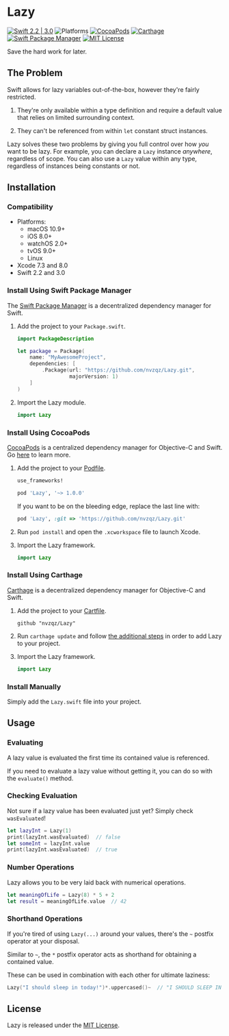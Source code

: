 # Lazy

[![Swift 2.2 | 3.0](https://img.shields.io/badge/swift-2.2%20%7C%203.0-orange.svg)](https://developer.apple.com/swift/)
![Platforms](https://img.shields.io/badge/platform-ios%20%7C%20macos%20%7C%20watchos%20%7C%20tvos%20%7C%20linux-lightgrey.svg)
[![CocoaPods](https://img.shields.io/cocoapods/v/Lazy.svg)](https://cocoapods.org/pods/Lazy)
[![Carthage](https://img.shields.io/badge/Carthage-compatible-4BC51D.svg?style=flat)](https://github.com/Carthage/Carthage)
[![Swift Package Manager](https://img.shields.io/badge/SPM-compatible-orange.svg)](https://swift.org/package-manager/)
[![MIT License](https://img.shields.io/badge/license-MIT-000000.svg)](https://opensource.org/licenses/MIT)

Save the hard work for later.

## The Problem

Swift allows for lazy variables out-of-the-box, however they're fairly restricted.

1. They're only available within a type definition and require a default value
that relies on limited surrounding context.

2. They can't be referenced from within `let` constant struct instances.

Lazy solves these two problems by giving you full control over how *you* want to
be lazy. For example, you can declare a `Lazy` instance *anywhere*, regardless
of scope. You can also use a `Lazy` value within any type, regardless of
instances being constants or not.

## Installation

### Compatibility

- Platforms:
    - macOS 10.9+
    - iOS 8.0+
    - watchOS 2.0+
    - tvOS 9.0+
    - Linux
- Xcode 7.3 and 8.0
- Swift 2.2 and 3.0

### Install Using Swift Package Manager
The [Swift Package Manager](https://swift.org/package-manager/) is a
decentralized dependency manager for Swift.

1. Add the project to your `Package.swift`.

    ```swift
    import PackageDescription

    let package = Package(
        name: "MyAwesomeProject",
        dependencies: [
            .Package(url: "https://github.com/nvzqz/Lazy.git",
                     majorVersion: 1)
        ]
    )
    ```

2. Import the Lazy module.

    ```swift
    import Lazy
    ```

### Install Using CocoaPods
[CocoaPods](https://cocoapods.org/) is a centralized dependency manager for
Objective-C and Swift. Go [here](https://guides.cocoapods.org/using/index.html)
to learn more.

1. Add the project to your [Podfile](https://guides.cocoapods.org/using/the-podfile.html).

    ```ruby
    use_frameworks!

    pod 'Lazy', '~> 1.0.0'
    ```

    If you want to be on the bleeding edge, replace the last line with:

    ```ruby
    pod 'Lazy', :git => 'https://github.com/nvzqz/Lazy.git'
    ```

2. Run `pod install` and open the `.xcworkspace` file to launch Xcode.

3. Import the Lazy framework.

    ```swift
    import Lazy
    ```

### Install Using Carthage
[Carthage](https://github.com/Carthage/Carthage) is a decentralized dependency
manager for Objective-C and Swift.

1. Add the project to your [Cartfile](https://github.com/Carthage/Carthage/blob/master/Documentation/Artifacts.md#cartfile).

    ```
    github "nvzqz/Lazy"
    ```

2. Run `carthage update` and follow [the additional steps](https://github.com/Carthage/Carthage#getting-started)
   in order to add Lazy to your project.

3. Import the Lazy framework.

    ```swift
    import Lazy
    ```

### Install Manually

Simply add the `Lazy.swift` file into your project.

## Usage

### Evaluating

A lazy value is evaluated the first time its contained value is referenced.

If you need to evaluate a lazy value without getting it, you can do so with the
`evaluate()` method.

### Checking Evaluation

Not sure if a lazy value has been evaluated just yet? Simply check `wasEvaluated`!

```swift
let lazyInt = Lazy(1)
print(lazyInt.wasEvaluated)  // false
let someInt = lazyInt.value
print(lazyInt.wasEvaluated)  // true
```

### Number Operations

Lazy allows you to be very laid back with numerical operations.

```swift
let meaningOfLife = Lazy(8) * 5 + 2
let result = meaningOfLife.value  // 42
```

### Shorthand Operations

If you're tired of using `Lazy(...)` around your values, there's the `~` postfix
operator at your disposal.

Similar to `~`, the `*` postfix operator acts as shorthand for obtaining a
contained value.

These can be used in combination with each other for ultimate laziness:

```swift
Lazy("I should sleep in today!")*.uppercased()~  // "I SHOULD SLEEP IN TODAY!"
```

## License

Lazy is released under the [MIT License](https://opensource.org/licenses/MIT).
